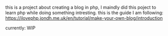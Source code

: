 this is a project about creating a blog in php, I maindly did this poject to learn php while doing something intresting.
this is the guide I am following:
https://ilovephp.jondh.me.uk/en/tutorial/make-your-own-blog/introduction


currently: WIP
